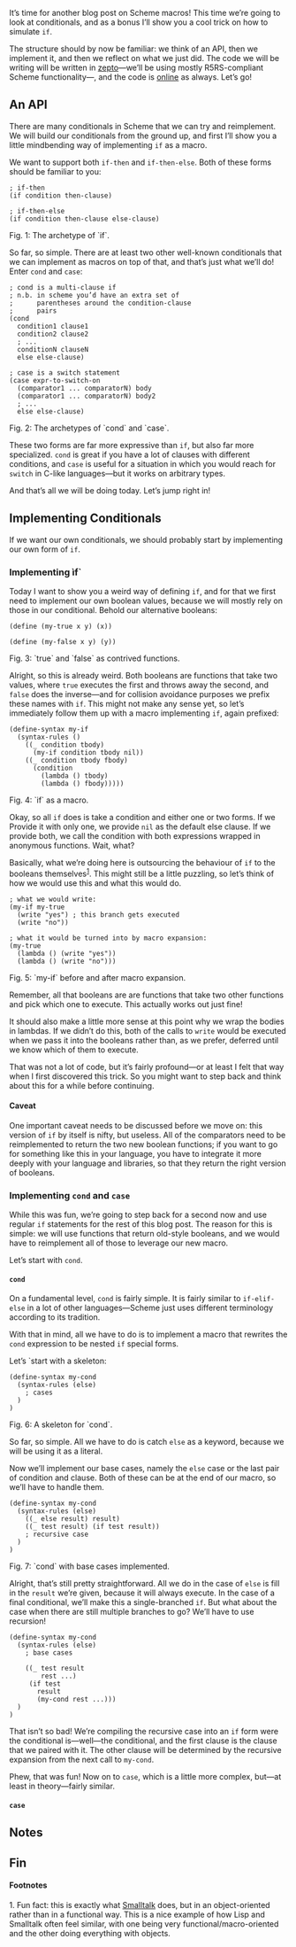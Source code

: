 It’s time for another blog post on Scheme macros! This time we’re going to look
at conditionals, and as a bonus I’ll show you a cool trick on how to simulate
`if`.

The structure should by now be familiar: we think of an API, then we implement
it, and then we reflect on what we just did. The code we will be writing will be
written in [zepto](https://github.com/zepto-lang/zepto)—we’ll be using mostly
R5RS-compliant Scheme functionality—, and the code is [online](/assets/if.zp)
as always. Let’s go!

## An API

There are many conditionals in Scheme that we can try and reimplement. We will
build our conditionals from the ground up, and first I’ll show you a little
mindbending way of implementing `if` as a macro.

We want to support both `if-then` and `if-then-else`. Both of these forms should
be familiar to you:

```
; if-then
(if condition then-clause)

; if-then-else
(if condition then-clause else-clause)
```
<div class="figure-label">Fig. 1: The archetype of `if`.</div>

So far, so simple. There are at least two other well-known conditionals that we
can implement as macros on top of that, and that’s just what we’ll do! Enter
`cond` and `case`:

```
; cond is a multi-clause if
; n.b. in scheme you’d have an extra set of
;      parentheses around the condition-clause
;      pairs
(cond
  condition1 clause1
  condition2 clause2
  ; ...
  conditionN clauseN
  else else-clause)

; case is a switch statement
(case expr-to-switch-on
  (comparator1 ... comparatorN) body
  (comparator1 ... comparatorN) body2
  ; ...
  else else-clause)
```
<div class="figure-label">Fig. 2: The archetypes of `cond` and `case`.</div>

These two forms are far more expressive than `if`, but also far more
specialized. `cond` is great if you have a lot of clauses with different
conditions, and `case` is useful for a situation in which you would reach for
`switch` in C-like languages—but it works on arbitrary types.

And that’s all we will be doing today. Let’s jump right in!

## Implementing Conditionals

If we want our own conditionals, we should probably start by implementing our
own form of `if`.

### Implementing ìf`

Today I want to show you a weird way of defining `if`, and for that we first
need to implement our own boolean values, because we will mostly rely on those
in our conditional. Behold our alternative booleans:

```
(define (my-true x y) (x))

(define (my-false x y) (y))
```
<div class="figure-label">
  Fig. 3: `true` and `false` as contrived functions.
</div>

Alright, so this is already weird. Both booleans are functions that take two
values, where `true` executes the first and throws away the second, and `false`
does the inverse—and for collision avoidance purposes we prefix these names with
`if`. This might not make any sense yet, so let’s immediately follow them up
with a macro implementing `if`, again prefixed:

```
(define-syntax my-if
  (syntax-rules ()
    ((_ condition tbody)
      (my-if condition tbody nil))
    ((_ condition tbody fbody)
      (condition
        (lambda () tbody)
        (lambda () fbody)))))
```
<div class="figure-label">
  Fig. 4: `if` as a macro.
</div>

Okay, so all `if` does is take a condition and either one or two forms. If we
Provide it with only one, we provide `nil` as the default else clause. If we
provide both, we call the condition with both expressions wrapped in anonymous
functions. Wait, what?

Basically, what we’re doing here is outsourcing the behaviour of `if` to the
booleans themselves<sup><a href="#1">1</a></sup>. This might still be a little
puzzling, so let’s think of how we would use this and what this would do.

```
; what we would write:
(my-if my-true
  (write "yes") ; this branch gets executed
  (write "no"))

; what it would be turned into by macro expansion:
(my-true
  (lambda () (write "yes"))
  (lambda () (write "no")))
```
<div class="figure-label">
  Fig. 5: `my-if` before and after macro expansion.
</div>

Remember, all that booleans are are functions that take two other functions and
pick which one to execute. This actually works out just fine!

It should also make a little more sense at this point why we wrap the bodies in
lambdas. If we didn’t do this, both of the calls to `write` would be executed
when we pass it into the booleans rather than, as we prefer, deferred until we
know which of them to execute.

That was not a lot of code, but it’s fairly profound—or at least I felt that way
when I first discovered this trick. So you might want to step back and think
about this for a while before continuing.

#### Caveat

One important caveat needs to be discussed before we move on: this version of
`if` by itself is nifty, but useless. All of the comparators need to be
reimplemented to return the two new boolean functions; if you want to go for
something like this in your language, you have to integrate it more deeply with
your language and libraries, so that they return the right version of booleans.

### Implementing `cond` and `case`

While this was fun, we’re going to step back for a second now and use regular
`if` statements for the rest of this blog post. The reason for this is simple:
we will use functions that return old-style booleans, and we would have to
reimplement all of those to leverage our new macro.

Let’s start with `cond`.

#### `cond`

On a fundamental level, `cond` is fairly simple. It is fairly similar to
`if-elif-else` in a lot of other languages—Scheme just uses different
terminology according to its tradition.

With that in mind, all we have to do is to implement a macro that rewrites the
`cond` expression to be nested `if` special forms.

Let’s `start with a skeleton:

```
(define-syntax my-cond
  (syntax-rules (else)
    ; cases
  )
)
```
<div class="figure-label">Fig. 6: A skeleton for `cond`.</div>

So far, so simple. All we have to do is catch `else` as a keyword, because we
will be using it as a literal.

Now we’ll implement our base cases, namely the `else` case or the last pair of
condition and clause. Both of these can be at the end of our macro, so we’ll
have to handle them.

```
(define-syntax my-cond
  (syntax-rules (else)
    ((_ else result) result)
    ((_ test result) (if test result))
    ; recursive case
  )
)
```
<div class="figure-label">Fig. 7: `cond` with base cases implemented.</div>

Alright, that’s still pretty straightforward. All we do in the case of `else` is
fill in the `result` we’re given, because it will always execute. In the case of
a final conditional, we’ll make this a single-branched `if`. But what about the
case when there are still multiple branches to go? We’ll have to use recursion!

```
(define-syntax my-cond
  (syntax-rules (else)
    ; base cases

    ((_ test result
        rest ...)
     (if test
       result
       (my-cond rest ...)))
  )
)
```
<div class="figure-label">

That isn’t so bad! We’re compiling the recursive case into an `if` form were the
conditional is—well—the conditional, and the first clause is the clause that we
paired with it. The other clause will be determined by the recursive expansion
from the next call to `my-cond`.

Phew, that was fun! Now on to `case`, which is a little more complex, but—at
least in theory—fairly similar.

#### `case`

## Notes

## Fin

#### Footnotes

<span id="1">1.</span> Fun fact: this is exactly what [Smalltalk](https://pozorvlak.livejournal.com/94558.html)
                       does, but in an object-oriented rather than in a
                       functional way. This is a nice example of how Lisp and
                       Smalltalk often feel similar, with one being very
                       functional/macro-oriented and the other doing everything
                       with objects.
